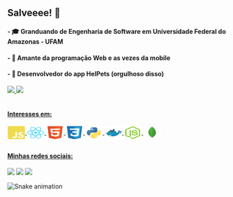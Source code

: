 ## Salveeee! 👋
#### - 🎓 Granduando de Engenharia de Software em Universidade Federal do Amazonas - UFAM
#### - 🖤 Amante da programação Web e as vezes da mobile
#### - 🐾 Desenvolvedor do app HelPets (orgulhoso disso)

<div>
  <a href="https://github.com/tmelo12">
  <img height="180em" src="https://github-readme-stats.vercel.app/api?username=tmelo12&show_icons=true&theme=dark&include_all_commits=true&count_private=true"/>
  <img height="180em" src="https://github-readme-stats.vercel.app/api/top-langs/?username=tmelo12&layout=compact&langs_count=7&theme=dark"/>
</div>
  
<div style="display: inline_block"><br>
  <h4>Interesses em: </h4>
  <img align="center"  height="30" width="40" src="https://raw.githubusercontent.com/devicons/devicon/master/icons/javascript/javascript-plain.svg">
  <img align="center"  height="30" width="40" src="https://raw.githubusercontent.com/devicons/devicon/master/icons/react/react-original.svg">
  <img align="center"  height="30" width="40" src="https://raw.githubusercontent.com/devicons/devicon/master/icons/html5/html5-original.svg">
  <img align="center"  height="30" width="40" src="https://raw.githubusercontent.com/devicons/devicon/master/icons/css3/css3-original.svg">
  <img align="center"  height="30" width="40" src="https://raw.githubusercontent.com/devicons/devicon/master/icons/python/python-original.svg">
  <img align="center"  height="30" width="40" src="https://raw.githubusercontent.com/devicons/devicon/master/icons/docker/docker-original.svg">
  <img align="center"  height="30" width="40" src="https://raw.githubusercontent.com/devicons/devicon/master/icons/nodejs/nodejs-original.svg">
  <img align="center"  height="30" width="40" src="https://raw.githubusercontent.com/devicons/devicon/master/icons/mongodb/mongodb-original.svg">
</div>

##
  
<div>
  <h4>Minhas redes sociais:</h4>
 <a href="https://instagram.com/thidmello" target="_blank"><img src="https://img.shields.io/badge/-Instagram-%23E4405F?style=for-the-badge&logo=instagram&logoColor=white" target="_blank"></a> 
  <a href="https://twitter.com/thidemello" target="_blank"><img src="https://img.shields.io/badge/Twitter-1DA1F2?style=for-the-badge&logo=twitter&logoColor=white" target="_blank"></a>
  <a href="https://facebook.com/thiago.braga.3939" target="_blank"><img src="https://img.shields.io/badge/Facebook-1877F2?style=for-the-badge&logo=facebook&logoColor=white" target="_blank"></a>
  
  ![Snake animation](https://github.com/tmelo12/tmelo12/blob/output/github-contribution-grid-snake.svg)
</div>

